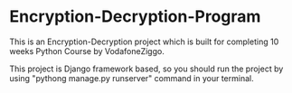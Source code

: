 # Encryption-Decryption-Program
This is an Encryption-Decryption project which is built for completing 10 weeks Python Course by VodafoneZiggo.

This project is Django framework based, so you should run the project by using "pythong manage.py runserver" command in your terminal.
